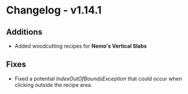 # Changelog - v1.14.1

## Additions
- Added woodcutting recipes for **Nemo's Vertical Slabs**

## Fixes
- Fixed a potential *IndexOutOfBoundsException* that could occur when clicking outside the recipe area.
